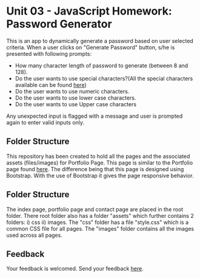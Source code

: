 # Unit 03 - JavaScript Homework: Password Generator


<p> This is an app to dynamically generate a password based on user selected criteria. 
When a user clicks on "Generate Password" button, s/he is presented with following prompts:
<ul><li>How many character length of password to generate (between 8 and 128).</li>
    <li> Do the user wants to use special characters?(All the special characters available can be found <a href="https://www.owasp.org/index.php/Password_special_characters">here</a>)</li>
      <li> Do the user wants to use numeric characters.</li>
  <li>Do the user wants to use lower case characters.</li>
  <li>Do the user wants to use Upper case characters</li>
    </ul>
Any unexpected input is flagged with a message and user is prompted again to enter valid inputs only. </p>
  
## Folder Structure
<p>This repository has been created to hold all the pages and the associated assets (files/images) for Portfolio Page. This page is similar to the Portfolio page found <a href="https://bhaskar-tripathi.github.io/homework1/">here</a>. The difference being that this page is designed using Bootstrap. With the use of Bootstrap it gives the page responsive behavior.</p>

## Folder Structure
<p> The index page, portfolio page and contact page are placed in the root folder. There root folder also has a folder "assets" which further contains 2 folders: i) css ii) images. The "css" folder has a file "style.css" which is a common CSS file for all pages. The "images" folder contains all the images used across all pages.  </p>

## Feedback
<p> Your feedback is welcomed. Send your feedback <a href="mailto:bhaskar.tripathi@outlook.com?Subject=Portfolio%20Page%20-%20Feedback" target="_top">here</a>.</p>
